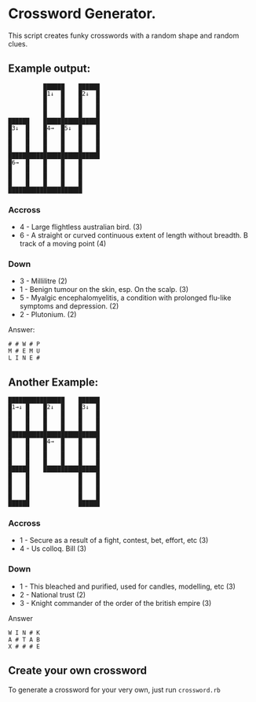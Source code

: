 # Crossword Generator.

This script creates funky crosswords with a random shape and random clues.


## Example output:


	          ██████    ██████
	          █1↓  █    █2↓  █
	          █    █    █    █
	          █    █    █    █
	          █    █    █    █
	██████    ████████████████
	█3↓  █    █4→  █5↓  █    █
	█    █    █    █    █    █
	█    █    █    █    █    █
	█    █    █    █    █    █
	██████████████████████████
	█6→  █    █    █    █     
	█    █    █    █    █     
	█    █    █    █    █     
	█    █    █    █    █     
	█████████████████████     
                         
                         
                         
### Accross
                         
- 4   - Large flightless australian bird. (3)
- 6   - A straight or curved continuous extent of length without breadth. B track of a moving point (4)
                         
                         
### Down
                         
- 3   - Millilitre (2)
- 1   - Benign tumour on the skin, esp. On the scalp. (3)
- 5   - Myalgic encephalomyelitis, a condition with prolonged flu-like symptoms and depression. (2)
- 2   - Plutonium. (2)
                         
                        
Answer:
                         
                         
	# # W # P
	M # E M U
	L I N E #



## Another Example:

	
	████████████████    ██████
	█1→↓ █    █2↓  █    █3↓  █
	█    █    █    █    █    █
	█    █    █    █    █    █
	█    █    █    █    █    █
	██████████████████████████
	█    █    █4→  █    █    █
	█    █    █    █    █    █
	█    █    █    █    █    █
	█    █    █    █    █    █
	██████    ████████████████
	█    █              █    █
	█    █              █    █
	█    █              █    █
	█    █              █    █
	██████              ██████
	                         
                         
                         
### Accross
                         
- 1   - Secure as a result of a fight, contest, bet, effort, etc (3)
- 4   - Us colloq. Bill (3)
                         
                         
### Down
                         
- 1   - This bleached and purified, used for candles, modelling, etc (3)
- 2   - National trust (2)
- 3   - Knight commander of the order of the british empire (3)
                         
                         
                         
Answer
                         
                         
	W I N # K
	A # T A B
	X # # # E	


## Create your own crossword

To generate a crossword for your very own, just run `crossword.rb`

